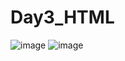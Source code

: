 # Day3_HTML
![image](https://github.com/user-attachments/assets/d2dfd443-ed09-43b8-9069-e9a993ddb77f)
![image](https://github.com/user-attachments/assets/a2d6ed0e-9445-4211-af0b-6bd6af618444)
